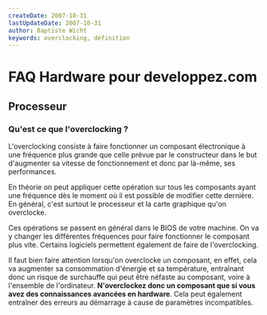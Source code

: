 ```yaml
---
createDate: 2007-10-31
lastUpdateDate: 2007-10-31
author: Baptiste Wicht
keywords: overclocking, définition
---
```


# FAQ Hardware pour developpez.com

## Processeur

### Qu'est ce que l'overclocking ?

L'overclocking consiste à faire fonctionner un composant électronique à une fréquence plus grande que celle prévue par le constructeur dans le but d'augmenter sa vitesse de fonctionnement et donc par là-même, ses performances.

En théorie on peut appliquer cette opération sur tous les composants ayant une fréquence dès le moment où il est possible de modifier cette dernière. En général, c'est surtout le processeur et la carte graphique qu'on overclocke.

Ces opérations se passent en général dans le BIOS de votre machine. On va y changer les différentes fréquences pour faire fonctionner le composant plus vite. Certains logiciels permettent également de faire de l'overclocking.

Il faut bien faire attention lorsqu'on overclocke un composant, en effet, cela va augmenter sa consommation d'énergie et sa température, entraînant donc un risque de surchauffe qui peut être néfaste au composant, voire à l'ensemble de l'ordinateur. __N'overclockez donc un composant que si vous avez des connaissances avancées en hardware__. Cela peut également entraîner des erreurs au démarrage à cause de paramètres incompatibles.